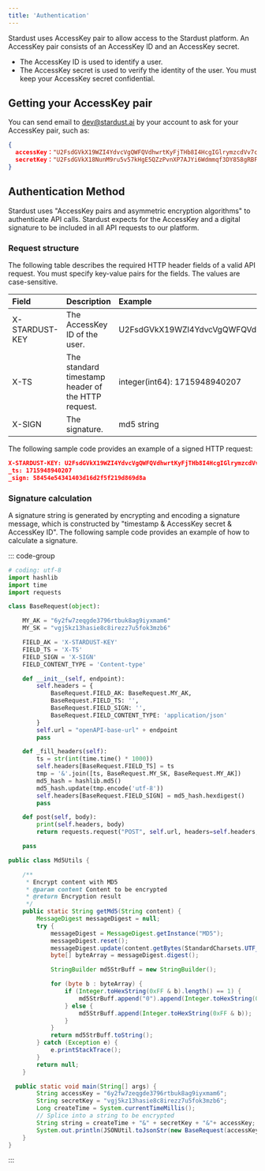 ```yaml
---
title: 'Authentication'
---
```


Stardust uses AccessKey pair to allow access to the Stardust platform. An AccessKey pair consists of an AccessKey ID and an AccessKey secret.

- The AccessKey ID is used to identify a user.
- The AccessKey secret is used to verify the identity of the user. You must keep your AccessKey secret confidential.

## Getting your AccessKey pair

You can send email to [dev@stardust.ai](mailto:dev@stardust.ai) by your account to ask for your AccessKey pair, such as:

```json AK/SK
{
  accessKey："U2FsdGVkX19WZI4YdvcVgQWFQVdhwrtKyFjTHb8I4HcgIGlrymzcdVv7cnsCfpox",
  secretKey："U2FsdGVkX18NunM9ru5v57kHgE5QZzPvnXP7AJYi6Wdmmqf3DY858gRBFSjSC123"
}
```

## Authentication Method

Stardust uses "AccessKey pairs and asymmetric encryption algorithms" to authenticate API calls. Stardust expects for the AccessKey and a digital signature to be included in all API requests to our platform.

### Request structure

The following table describes the required HTTP header fields of a valid API request. You must specify key-value pairs for the fields. The values are case-sensitive.

| Field          | Description                                        | Example                        |
| :------------- | :------------------------------------------------- | :----------------------------- |
| X-STARDUST-KEY | The AccessKey ID of the user.                      | U2FsdGVkX19WZI4YdvcVgQWFQVd... |
| X-TS           | The standard timestamp header of the HTTP request. | integer(int64): 1715948940207  |
| X-SIGN         | The signature.                                     | md5 string                     |

The following sample code provides an example of a signed HTTP request:

```json Header
X-STARDUST-KEY: U2FsdGVkX19WZI4YdvcVgQWFQVdhwrtKyFjTHb8I4HcgIGlrymzcdVv7cnsCfpoj
_ts: 1715948940207
_sign: 58454e54341403d16d2f5f219d869d8a
```

### Signature calculation

A signature string is generated by encrypting and encoding a signature message, which is constructed by "timestamp & AccessKey secret & AccessKey ID". The following sample code provides an example of how to calculate a signature.

::: code-group

```python
# coding: utf-8
import hashlib
import time
import requests

class BaseRequest(object):

    MY_AK = "6y2fw7zeqgde3796rtbuk8ag9iyxmam6"
    MY_SK = "vgj5kz13hasie8c8irezz7u5fok3mzb6"

    FIELD_AK = 'X-STARDUST-KEY'
    FIELD_TS = 'X-TS'
    FIELD_SIGN = 'X-SIGN'
    FIELD_CONTENT_TYPE = 'Content-type'

    def __init__(self, endpoint):
        self.headers = {
            BaseRequest.FIELD_AK: BaseRequest.MY_AK,
            BaseRequest.FIELD_TS: '',
            BaseRequest.FIELD_SIGN: '',
            BaseRequest.FIELD_CONTENT_TYPE: 'application/json'
        }
        self.url = "openAPI-base-url" + endpoint
        pass

    def _fill_headers(self):
        ts = str(int(time.time() * 1000))
        self.headers[BaseRequest.FIELD_TS] = ts
        tmp = '&'.join([ts, BaseRequest.MY_SK, BaseRequest.MY_AK])
        md5_hash = hashlib.md5()
        md5_hash.update(tmp.encode('utf-8'))
        self.headers[BaseRequest.FIELD_SIGN] = md5_hash.hexdigest()
        pass

    def post(self, body):
        print(self.headers, body)
        return requests.request("POST", self.url, headers=self.headers, data=body)

    pass
```

```java
public class Md5Utils {

    /**
     * Encrypt content with MD5
     * @param content Content to be encrypted
     * @return Encryption result
     */
    public static String getMd5(String content) {
        MessageDigest messageDigest = null;
        try {
            messageDigest = MessageDigest.getInstance("MD5");
            messageDigest.reset();
            messageDigest.update(content.getBytes(StandardCharsets.UTF_8));
            byte[] byteArray = messageDigest.digest();

            StringBuilder md5StrBuff = new StringBuilder();

            for (byte b : byteArray) {
                if (Integer.toHexString(0xFF & b).length() == 1) {
                    md5StrBuff.append("0").append(Integer.toHexString(0xFF & b));
                } else {
                    md5StrBuff.append(Integer.toHexString(0xFF & b));
                }
            }
            return md5StrBuff.toString();
        } catch (Exception e) {
            e.printStackTrace();
        }
        return null;
    }

  public static void main(String[] args) {
        String accessKey = "6y2fw7zeqgde3796rtbuk8ag9iyxmam6";
        String secretKey = "vgj5kz13hasie8c8irezz7u5fok3mzb6";
        Long createTime = System.currentTimeMillis();
        // Splice into a string to be encrypted
        String string = createTime + "&" + secretKey + "&"+ accessKey;
        System.out.println(JSONUtil.toJsonStr(new BaseRequest(accessKey, Md5Utils.getMd5(string), createTime)));
    }
}
```

:::
